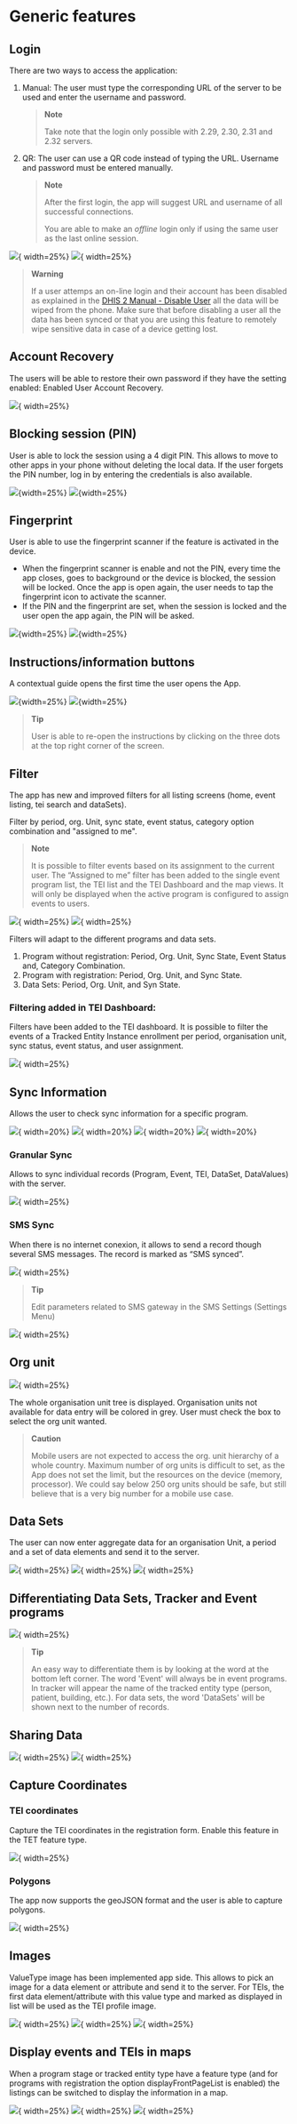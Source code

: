 # Generic features

<!-- DHIS2-SECTION-ID:generic -->

## Login

 <!-- DHIS2-SECTION-ID:generic_login -->

There are two ways to access the application:

1. Manual: The user must type the corresponding URL of the server to be used and enter the username and password.

    > **Note**
    >
    > Take note that the login only possible with 2.29, 2.30, 2.31 and 2.32 servers.

2. QR: The user can use a QR code instead of typing the URL. Username and password must be entered manually.

    > **Note**
    >
    > After the first login, the app will suggest URL and username of all successful connections.
    >
    > You are able to make an *offline* login only if using the same user as the last online session.
 
![](resources/images/image62.PNG){ width=25%}
![](resources/images/image63.jpg){ width=25%}

> **Warning**
> 
> If a user attemps an on-line login and their account has been disabled as explained in the [DHIS 2 Manual - Disable User](https://docs.dhis2.org/master/en/user/html/dhis2_user_manual_en_full.html#disable_user) all the data will be wiped from the phone. Make sure that before disabling a user all the data has been synced or that you are using this feature to remotely wipe sensitive data in case of a device getting lost.


## Account Recovery

 <!-- DHIS2-SECTION-ID:generic_recovery -->

The users will be able to restore their own password if they have the setting enabled: Enabled User Account Recovery.

![](resources/images/image64.PNG){ width=25%}

## Blocking session (PIN)

 <!-- DHIS2-SECTION-ID:generic_pin -->

User is able to lock the session using a 4 digit PIN. This allows to move to other apps in your phone without deleting the local data.
If the user forgets the PIN number, log in by entering the credentials is also available.

![](resources/images/image65.PNG){width=25%}
![](resources/images/image63.jpg){width=25%}

## Fingerprint

 <!-- DHIS2-SECTION-ID:generic_fingerprint -->

User is able to use the fingerprint scanner if the feature is activated in the device.

* When the fingerprint scanner is enable and not the PIN, every time the app closes, goes to background or the device is blocked, the session will be locked. Once the app is open again, the user needs to tap the fingerprint icon to activate the scanner.
* If the PIN and the fingerprint are set, when the session is locked and the user open the app again, the PIN will be asked.

![](resources/images/image104.jpg){width=25%}
![](resources/images/image105.jpg){width=25%}

## Instructions/information buttons

 <!-- DHIS2-SECTION-ID:generic_instructions -->

A contextual guide opens the first time the user opens the App.

![](resources/images/image42.jpg){width=25%}
![](resources/images/image66.png){width=25%}

> **Tip**
>
>  User is able to re-open<!-- PALD: unnecessary: (trigger)--> the instructions by clicking on the three dots at the top right corner of the screen.

## Filter

 <!-- DHIS2-SECTION-ID:generic_filter -->

<!-- PALD alternative: "The Filter allows you to narrow down the data available from the ..." -->
The app has new and improved filters for all listing screens (home, event listing, tei search and dataSets).

Filter by period, org. Unit, sync state, event status, category option combination and "assigned to me".

> **Note**
>
>It is possible to filter events based on its assignment to the current user. The “Assigned to me” filter has been added to the single event program list, the TEI list and the TEI Dashboard and the map views. It will only be displayed when the active program is configured to assign events to users.

![](resources/images/image96.jpg){ width=25%}
![](resources/images/image97.jpg){ width=25%}

Filters will adapt to the different programs and data sets. 
1. Program without registration: Period, Org. Unit, Sync State, Event Status and, Category Combination.
2. Program with registration: Period, Org. Unit, and Sync State.
3. Data Sets: Period, Org. Unit, and Syn State.

### Filtering added in TEI Dashboard:

<!-- DHIS2-SECTION-ID:generic_filtering -->

Filters have been added to the TEI dashboard. It is possible to filter the events of a Tracked Entity Instance enrollment per period, organisation unit, sync status, event status, and user assignment.

![](resources/images/image114.png){ width=25%}

## Sync Information

<!-- DHIS2-SECTION-ID:generic_sync -->

Allows the user to check sync information for a specific program.

![](resources/images/image67.png){ width=20%}
![](resources/images/image68.png){ width=20%}
![](resources/images/image69.png){ width=20%}
![](resources/images/image70.png){ width=20%}

### Granular Sync

<!-- DHIS2-SECTION-ID:generic_granular_sync -->

Allows to sync individual records (Program, Event, TEI, DataSet, DataValues) with the server.

![](resources/images/image89.png){ width=25%}


### SMS Sync

<!-- DHIS2-SECTION-ID:generic_sms_sync -->

When there is no internet conexion, it allows to send a record though several SMS messages.
The record is marked as “SMS synced”.

![](resources/images/image91.png){ width=25%}

> **Tip**
>
>  Edit parameters related to SMS gateway in the SMS Settings (Settings Menu)

![](resources/images/image90.png){ width=25%}

## Org unit

<!-- DHIS2-SECTION-ID:generic_ou -->

![](resources/images/image30.png){ width=25%}

The whole organisation unit tree is displayed. Organisation units not available for data entry will be colored in grey.
User must check the box to select the org unit wanted.


> **Caution**
>
>  Mobile users are not expected to access the org. unit hierarchy of a whole country. Maximum number of org units is difficult to set, as the App does not set the limit, but the resources on the device (memory, processor). We could say below 250 org units should be safe, but still believe that is a very big number for a mobile use case.

## Data Sets

<!-- DHIS2-SECTION-ID:generic_datasets -->

The user can now enter aggregate data for an organisation Unit, a period and a set of data elements and send it to the server.

![](resources/images/image87.png){ width=25%}
![](resources/images/image93.png){ width=25%}
![](resources/images/image92.png){ width=25%}

## Differentiating Data Sets, Tracker and Event programs

 <!-- DHIS2-SECTION-ID:generic_differentiating -->

![](resources/images/image87.png){ width=25%}

> **Tip**
>
>  An easy way to differentiate them is by looking at the word at the bottom left corner. The word 'Event' will always be in event programs. In tracker will appear the name of the tracked entity type (person, patient, building, etc.). For data sets, the word 'DataSets' will be shown next to the number of records.

## Sharing Data

<!-- DHIS2-SECTION-ID:generic_sharing -->

![](resources/images/image72.png){ width=25%}
![](resources/images/image73.png){ width=25%}

## Capture Coordinates

<!-- DHIS2-SECTION-ID:generic_coords -->

### TEI coordinates

<!-- DHIS2-SECTION-ID:generic_coords_tei -->

Capture the TEI coordinates in the registration form.  Enable this feature in the TET feature type.

![](resources/images/image94.png){ width=25%}

### Polygons

<!-- DHIS2-SECTION-ID:generic_coords_polygons -->

The app now supports the geoJSON format and the user is able to capture polygons.

![](resources/images/image95.png){ width=25%}

## Images

<!-- DHIS2-SECTION-ID:generic_images -->

ValueType image has been implemented app side.
This allows to pick an image for a data element or attribute and send it to the server.
For TEIs, the first data element/attribute with this value type and marked as displayed in list will be used as the TEI profile image.

![](resources/images/image99.png){ width=25%}
![](resources/images/image98.png){ width=25%}
![](resources/images/image100.png){ width=25%}

## Display events and TEIs in maps

<!-- DHIS2-SECTION-ID:generic_events_tei_maps -->

When a program stage or tracked entity type have a feature type (and for programs with registration the option displayFrontPageList is enabled) the listings can be switched to display the information in a map.

![](resources/images/image101.png){ width=25%}
![](resources/images/image102.png){ width=25%}
![](resources/images/image103.png){ width=25%}
